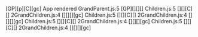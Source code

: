 [GP][p][C][gc] App rendered
GrandParent.js:5 [GP][][][]
Children.js:5 [][][C][]
2GrandChildren.js:4 [][][][gc]
Children.js:5 [][][C][]
2GrandChildren.js:4 [][][][gc]
Children.js:5 [][][C][]
2GrandChildren.js:4 [][][][gc]
Children.js:5 [][][C][]
2GrandChildren.js:4 [][][][gc]
